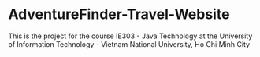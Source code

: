 # AdventureFinder-Travel-Website
This is the project for the course IE303 - Java Technology at the University of Information Technology - Vietnam National University, Ho Chi Minh City
